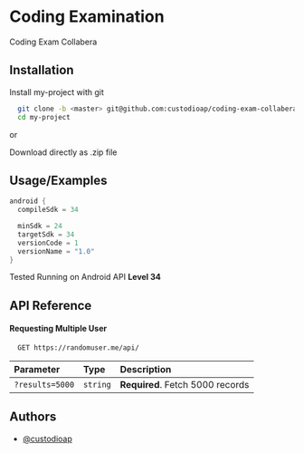 
# Coding Examination

Coding Exam Collabera


## Installation

Install my-project with git

```bash
  git clone -b <master> git@github.com:custodioap/coding-exam-collabera.git
  cd my-project
```

or

Download directly as .zip file
    
## Usage/Examples

```kotlin
android {
  compileSdk = 34

  minSdk = 24
  targetSdk = 34
  versionCode = 1
  versionName = "1.0"
}
```

Tested Running on Android API **Level 34**


## API Reference

#### Requesting Multiple User 

```http
  GET https://randomuser.me/api/
```

| Parameter | Type     | Description                |
| :-------- | :------- | :------------------------- |
| `?results=5000` | `string` | **Required**. Fetch 5000 records |




## Authors

- [@custodioap](https://www.github.com/custodioap)

